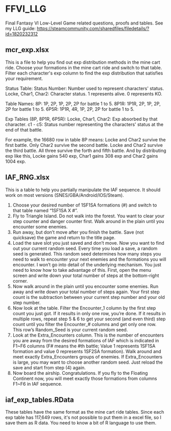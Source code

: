 # FFVI_LLG
Final Fantasy VI Low-Level Game related questions, proofs and tables. See my LLG guide:
https://steamcommunity.com/sharedfiles/filedetails/?id=1820232312

## mcr_exp.xlsx
This is a file to help you find out exp distribution methods in the mine cart ride. Choose your formations in the mine cart ride and switch to that table. Filter each character's exp column to find the exp distribution that satisfies your requirement.

Status Table:
Status Number:  Number used to represent characters' status.
Locke, Char1, Char2: Character status. 1 represents alive. 0 represents KO.

Table Names:
8P: 1P, 2P, 1P, 2P, 2P for battle 1 to 5.
8P1R: 1P1R, 2P, 1P, 2P, 2P for battle 1 to 5.
6P5R: 1P1R, 4R, 1P, 2P, 2P for battle 1 to 5.

Exp Tables (8P, 8P1R, 6P5R):
Locke, Char1, Char2: Exp absorbed by that character.
c1 - c5: Status number representing the characters' status at the end of that battle. 

For example, the 16680 row in table 8P means:
Locke and Char2 survive the first battle.
Only Char2 survive the second battle.
Locke and Char2 survive the third battle.
All three survive the forth and fifth battle.
And by distributing exp like this, Locke gains 540 exp, Char1 gains 308 exp and Char2 gains 1004 exp.

## IAF_RNG.xlsx
This is a table to help you partially manipulate the IAF sequence. It should work on most versions (SNES/GBA/Android/IOS/Steam).

1. Choose your desired number of 1SF1SA formations (#) and switch to that table named “1SF1SA X #”.
2. Fly to Triangle Island. Do not walk into the forest. You want to clear your step counter and danger counter first. Walk around in the plain until you encounter some enemies.
3. Run away, but don’t move after you finish the battle. Save (not quicksave) the game and return to the title page.
4. Load the save slot you just saved and don’t move. Now you want to find out your current random seed. Every time you load a save, a random seed is generated. This random seed determines how many steps you need to walk to encounter your next enemies and the formations you will encounter. I won’t go into detail of the underlying mechanism. You just need to know how to take advantage of this. First, open the menu screen and write down your total number of steps at the bottom-right corner.
5. Now walk around in the plain until you encounter some enemies. Run away and write down your total number of steps again. Your first step count is the subtraction between your current step number and your old step number. 
6. Now look at the table. Filter the Encounter_1 column by the first step count you just got. If it results in only one row, you’re done. If it results in multiple rows, repeat step 5 & 6 to get your second (and even third) step count until you filter the Encounter_# columns and get only one row. This row’s Random_Seed is your current random seed.
7. Look at the Extra_Encounters column. This is the number of encounters you are away from the desired formations of IAF which is indicated in F1~F6 columns (F# means the #th battle; Value 1 represents 1SF1SA formation and value 0 represents 1SF2SA formation). Walk around and meet exactly Extra_Encounters groups of enemies. If Extra_Encounters is large, you may want to choose another random seed. Just reload the save and start from step (4) again.
8. Now board the airship. Congratulations. If you fly to the Floating Continent now, you will meet exactly those formations from columns F1~F6 in IAF sequence.

## iaf_exp_tables.RData
These tables have the same format as the mine cart ride tables. Since each exp table has 117,649 rows, it's not possible to put them in a excel file, so I save them as R data. You need to know a bit of R language to use them.
